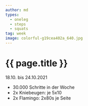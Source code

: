 ```yaml
---
author: md
types:
  - oneleg
  - steps
  - squats
tag: week
image: colorful-g19cea402a_640.jpg
---
```

# {{ page.title }}
18.10. bis 24.10.2021

- 30.000 Schritte in der Woche
- 2x Kniebeugen: je 5x10
- 2x Flamingo: 2x80s je Seite